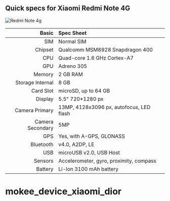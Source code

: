 Quick specs for Xiaomi Redmi Note 4G
---------------------------------------

![Redmi Note 4g](http://cdn2.gsmarena.com/vv/bigpic/xiaomi-redmi-note-4g.jpg "Xiaomi Redmi Note 4g")

Basic   | Spec Sheet
-------:|:-------------------------
SIM | Normal SIM
Chipset	| Qualcomm MSM8928 Snapdragon 400
CPU     | Quad-core 1.6 GHz Cortex-A7
GPU     | Adreno 305
Memory  | 2 GB RAM 
Storage Internal | 8 GB
Card Slot | microSD, up to 64 GB
Display | 5.5" 720*1280 px
Camera Primary  | 13MP, 4128x3096 px, autofocus, LED flash
Camera Secondary | 5MP
GPS | Yes, with A-GPS, GLONASS
Bluetooth | v4.0, A2DP, LE
USB | microUSB v2.0, USB Host
Sensors | Accelerometer, gyro, proximity, compass
Battery | Li-Ion 3100 mAh battery
# mokee_device_xiaomi_dior
